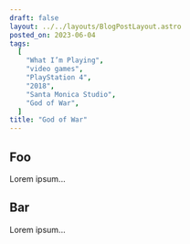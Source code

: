 ```yaml
---
draft: false
layout: ../../layouts/BlogPostLayout.astro
posted_on: 2023-06-04
tags:
  [
    "What I’m Playing",
    "video games",
    "PlayStation 4",
    "2018",
    "Santa Monica Studio",
    "God of War",
  ]
title: "God of War"
---
```


## Foo

Lorem ipsum...

## Bar

Lorem ipsum...

